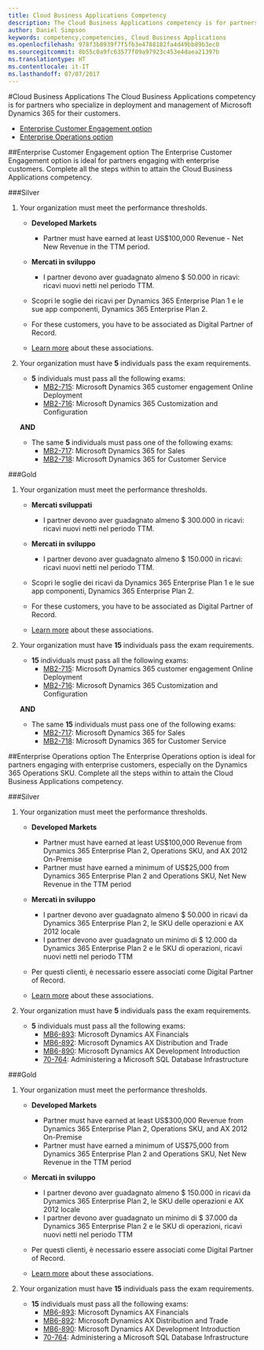 ```yaml
---
title: Cloud Business Applications Competency
description: The Cloud Business Applications competency is for partners who specialize in deployment and management of Microsoft Dynamics 365 for their customers.
author: Daniel Simpson
keywords: competency,competencies, Cloud Business Applications
ms.openlocfilehash: 978f3b8939f7f5fb3e4788182fa4d49bb89b3ec0
ms.sourcegitcommit: 8b55c0a9fc63577f09a97923c453e4daea21397b
ms.translationtype: HT
ms.contentlocale: it-IT
ms.lasthandoff: 07/07/2017
---
```

#<a name="cloud-business-applications"></a>Cloud Business Applications 
The Cloud Business Applications competency is for partners who specialize in deployment and management of Microsoft Dynamics 365 for their customers.

- [Enterprise Customer Engagement option](#enterprise-customer-engagement-option)
- [Enterprise Operations option](#enterprise-operations-option)


##<a name="enterprise-customer-engagement-option"></a>Enterprise Customer Engagement option
The Enterprise Customer Engagement option is ideal for partners engaging with enterprise customers. Complete all the steps within to attain the Cloud Business Applications competency.

###<a name="silver"></a>Silver
1. Your organization must meet the performance thresholds.

    - **Developed Markets**

        - Partner must have earned at least US$100,000 Revenue - Net New Revenue in the TTM period.
    
    - **Mercati in sviluppo**

        - I partner devono aver guadagnato almeno $ 50.000 in ricavi: ricavi nuovi netti nel periodo TTM.

    - Scopri le soglie dei ricavi per Dynamics 365 Enterprise Plan 1 e le sue app componenti, Dynamics 365 Enterprise Plan 2.
    - For these customers, you have to be associated as Digital Partner of Record.
    - [Learn more](https://partner.microsoft.com/en-us/membership/digital-partner-of-record) about these associations.

2. Your organization must have **5** individuals pass the exam requirements.

    - **5** individuals must pass all the following exams:
        - [MB2-715](https://www.microsoft.com/en-us/learning/exam-mb2-715.aspx): Microsoft Dynamics 365 customer engagement Online Deployment
        - [MB2-716](https://www.microsoft.com/en-us/learning/exam-mb2-716.aspx): Microsoft Dynamics 365 Customization and Configuration
    
    **AND**
    
    - The same **5** individuals must pass one of the following exams:
        - [MB2-717](https://www.microsoft.com/en-us/learning/exam-mb2-717.aspx): Microsoft Dynamics 365 for Sales
        - [MB2-718](https://www.microsoft.com/en-us/learning/exam-mb2-718.aspx): Microsoft Dynamics 365 for Customer Service

###<a name="gold"></a>Gold
1. Your organization must meet the performance thresholds.

    - **Mercati sviluppati**
    
        - I partner devono aver guadagnato almeno $ 300.000 in ricavi: ricavi nuovi netti nel periodo TTM.

    - **Mercati in sviluppo**

        - I partner devono aver guadagnato almeno $ 150.000 in ricavi: ricavi nuovi netti nel periodo TTM.
  
    - Scopri le soglie dei ricavi da Dynamics 365 Enterprise Plan 1 e le sue app componenti, Dynamics 365 Enterprise Plan 2.
    - For these customers, you have to be associated as Digital Partner of Record.
    - [Learn more](https://partner.microsoft.com/en-us/membership/digital-partner-of-record) about these associations.  

2. Your organization must have **15** individuals pass the exam requirements.

    - **15** individuals must pass all the following exams:
        - [MB2-715](https://www.microsoft.com/en-us/learning/exam-mb2-715.aspx): Microsoft Dynamics 365 customer engagement Online Deployment
        - [MB2-716](https://www.microsoft.com/en-us/learning/exam-mb2-716.aspx): Microsoft Dynamics 365 Customization and Configuration
    
    **AND**

    - The same **15** individuals must pass one of the following exams:
        - [MB2-717](https://www.microsoft.com/en-us/learning/exam-mb2-717.aspx): Microsoft Dynamics 365 for Sales
        - [MB2-718](https://www.microsoft.com/en-us/learning/exam-mb2-718.aspx): Microsoft Dynamics 365 for Customer Service

##<a name="enterprise-operations-option"></a>Enterprise Operations option
The Enterprise Operations option is ideal for partners engaging with enterprise customers, especially on the Dynamics 365 Operations SKU. Complete all the steps within to attain the Cloud Business Applications competency.

###<a name="silver"></a>Silver
1. Your organization must meet the performance thresholds.

    - **Developed Markets**
    
        - Partner must have earned at least US$100,000 Revenue from Dynamics 365 Enterprise Plan 2, Operations SKU, and AX 2012 On-Premise
        - Partner must have earned a minimum of US$25,000 from Dynamics 365 Enterprise Plan 2 and Operations SKU, Net New Revenue in the TTM period
  
    - **Mercati in sviluppo**

        - I partner devono aver guadagnato almeno $ 50.000 in ricavi da Dynamics 365 Enterprise Plan 2, le SKU delle operazioni e AX 2012 locale
        - I partner devono aver guadagnato un minimo di $ 12.000 da Dynamics 365 Enterprise Plan 2 e le SKU di operazioni, ricavi nuovi netti nel periodo TTM 

    - Per questi clienti, è necessario essere associati come Digital Partner of Record.
    - [Learn more](https://partner.microsoft.com/en-us/membership/digital-partner-of-record) about these associations.  

2. Your organization must have **5** individuals pass the exam requirements.
 
    - **5** individuals must pass all the following exams:
        - [MB6-893](https://www.microsoft.com/en-us/learning/exam-mb6-893.aspx): Microsoft Dynamics AX Financials
        - [MB6-892](https://www.microsoft.com/en-us/learning/exam-mb6-892.aspx): Microsoft Dynamics AX Distribution and Trade
        - [MB6-890](https://www.microsoft.com/en-us/learning/exam-mb6-890.aspx): Microsoft Dynamics AX Development Introduction
        - [70-764](https://www.microsoft.com/en-us/learning/exam-70-764.aspx): Administering a Microsoft SQL Database Infrastructure

###<a name="gold"></a>Gold

1. Your organization must meet the performance thresholds.

    - **Developed Markets**

        - Partner must have earned at least US$300,000 Revenue from Dynamics 365 Enterprise Plan 2, Operations SKU, and AX 2012 On-Premise
        - Partner must have earned a minimum of US$75,000 from Dynamics 365 Enterprise Plan 2 and Operations SKU, Net New Revenue in the TTM period
  
    - **Mercati in sviluppo**

        - I partner devono aver guadagnato almeno $ 150.000 in ricavi da Dynamics 365 Enterprise Plan 2, le SKU delle operazioni e AX 2012 locale 
        - I partner devono aver guadagnato un minimo di $ 37.000 da Dynamics 365 Enterprise Plan 2 e le SKU di operazioni, ricavi nuovi netti nel periodo TTM 

    - Per questi clienti, è necessario essere associati come Digital Partner of Record.
    - [Learn more](https://partner.microsoft.com/en-us/membership/digital-partner-of-record) about these associations.  


2. Your organization must have **15** individuals pass the exam requirements.

    - **15** individuals must pass all the following exams:
        - [MB6-893](https://www.microsoft.com/en-us/learning/exam-mb6-893.aspx): Microsoft Dynamics AX Financials
        - [MB6-892](https://www.microsoft.com/en-us/learning/exam-mb6-892.aspx): Microsoft Dynamics AX Distribution and Trade
        - [MB6-890](https://www.microsoft.com/en-us/learning/exam-mb6-890.aspx): Microsoft Dynamics AX Development Introduction
        - [70-764](https://www.microsoft.com/en-us/learning/exam-70-764.aspx): Administering a Microsoft SQL Database Infrastructure
 